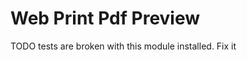 Web Print Pdf Preview
=====================================
TODO tests are broken with this module installed. Fix it

